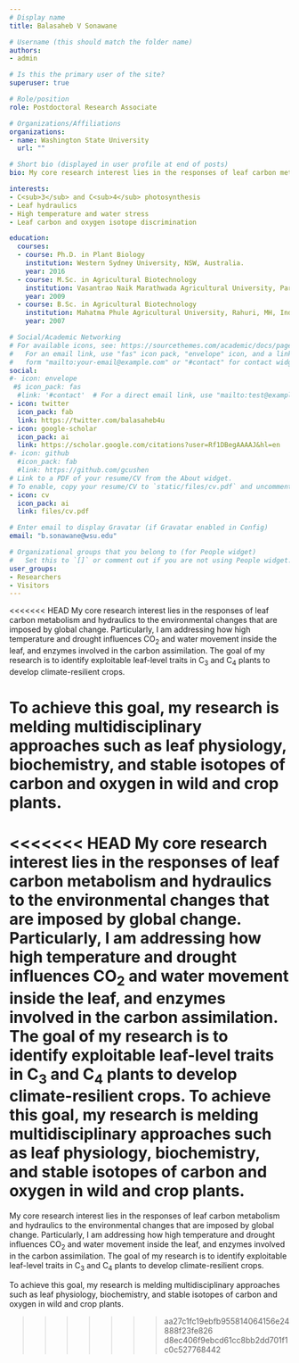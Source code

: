 ```yaml
---
# Display name
title: Balasaheb V Sonawane

# Username (this should match the folder name)
authors:
- admin

# Is this the primary user of the site?
superuser: true

# Role/position
role: Postdoctoral Research Associate

# Organizations/Affiliations
organizations:
- name: Washington State University
  url: ""

# Short bio (displayed in user profile at end of posts)
bio: My core research interest lies in the responses of leaf carbon metabolism and hydraulics to the environmental changes that are imposed by global change.

interests:
- C<sub>3</sub> and C<sub>4</sub> photosynthesis
- Leaf hydraulics
- High temperature and water stress
- Leaf carbon and oxygen isotope discrimination

education:
  courses:
  - course: Ph.D. in Plant Biology
    institution: Western Sydney University, NSW, Australia.
    year: 2016
  - course: M.Sc. in Agricultural Biotechnology
    institution: Vasantrao Naik Marathwada Agricultural University, Parabhani, MH, India.
    year: 2009
  - course: B.Sc. in Agricultural Biotechnology
    institution: Mahatma Phule Agricultural University, Rahuri, MH, India.
    year: 2007

# Social/Academic Networking
# For available icons, see: https://sourcethemes.com/academic/docs/page-builder/#icons
#   For an email link, use "fas" icon pack, "envelope" icon, and a link in the
#   form "mailto:your-email@example.com" or "#contact" for contact widget.
social:
#- icon: envelope
 #$ icon_pack: fas
  #link: '#contact'  # For a direct email link, use "mailto:test@example.org".
- icon: twitter
  icon_pack: fab
  link: https://twitter.com/balasaheb4u
- icon: google-scholar
  icon_pack: ai
  link: https://scholar.google.com/citations?user=Rf1DBegAAAAJ&hl=en
#- icon: github
  #icon_pack: fab
  #link: https://github.com/gcushen
# Link to a PDF of your resume/CV from the About widget.
# To enable, copy your resume/CV to `static/files/cv.pdf` and uncomment the lines below.
- icon: cv
  icon_pack: ai
  link: files/cv.pdf

# Enter email to display Gravatar (if Gravatar enabled in Config)
email: "b.sonawane@wsu.edu"

# Organizational groups that you belong to (for People widget)
#   Set this to `[]` or comment out if you are not using People widget.
user_groups:
- Researchers
- Visitors
---
```

<<<<<<< HEAD
My core research interest lies in the responses of leaf carbon metabolism and hydraulics to the environmental changes that are imposed by global change. Particularly, I am addressing how high temperature and drought influences CO<sub>2</sub> and water movement inside the leaf, and enzymes involved in the carbon assimilation. The goal of my research is to identify exploitable leaf-level traits in C<sub>3</sub> and C<sub>4</sub> plants to develop climate-resilient crops.

To achieve this goal, my research is melding multidisciplinary approaches such as leaf physiology, biochemistry, and stable isotopes of carbon and oxygen in wild and crop plants.
=======

<<<<<<< HEAD
My core research interest lies in the responses of leaf carbon metabolism and hydraulics to the environmental changes that are imposed by global change. Particularly, I am addressing how high temperature and drought influences CO<sub>2</sub> and water movement inside the leaf, and enzymes involved in the carbon assimilation. The goal of my research is to identify exploitable leaf-level traits in C<sub>3</sub> and C<sub>4</sub> plants to develop climate-resilient crops. To achieve this goal, my research is melding multidisciplinary approaches such as leaf physiology, biochemistry, and stable isotopes of carbon and oxygen in wild and crop plants.
=======
My core research interest lies in the responses of leaf carbon metabolism and hydraulics to the environmental changes that are imposed by global change. Particularly, I am addressing how high temperature and drought influences CO<sub>2</sub> and water movement inside the leaf, and enzymes involved in the carbon assimilation. The goal of my research is to identify exploitable leaf-level traits in C<sub>3</sub> and C<sub>4</sub> plants to develop climate-resilient crops.

To achieve this goal, my research is melding multidisciplinary approaches such as leaf physiology, biochemistry, and stable isotopes of carbon and oxygen in wild and crop plants.
>>>>>>> aa27c1fc19ebfb955814064156e24888f23fe826
>>>>>>> d8ec406f9ebcd61cc8bb2dd701f1c0c527768442
